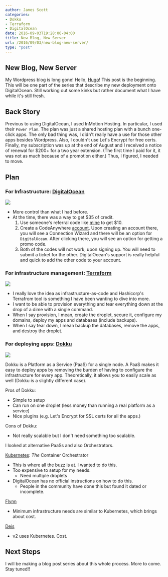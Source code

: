 ```yaml
---
author: James Scott
categories:
- Dokku
- Terraform
- DigitalOcean
date: 2016-09-03T19:28:06-04:00
title: New Blog, New Server
url: /2016/09/03/new-blog-new-server/
type: "post"
---
```


## New Blog, New Server

My Wordpress blog is long gone! Hello, [Hugo](https://gohugo.io/)! This post is
the beginning. This will be one part of the series that describe my new
deployment onto DigitalOcean. Still working out some kinks but rather document
what I have while it's still fresh.

## Back Story

Previous to using DigitalOcean, I used InMotion Hosting. In particular,
I used their `Power Plan`. The plan was just a shared hosting plan with a bunch
one-click apps. The only bad thing was, I didn't really have a use for those
other apps besides Wordpress. Also, I couldn't use Let's Encrypt for free certs.
Finally, my subscription was up at the end of August and I received a notice
of renewal for $200+ for a two year extension. (The first time I paid for it,
it was not as much because of a promotion either.) Thus, I figured, I needed
to move.

## Plan

### For Infrastructure: [DigitalOcean](https://www.digitalocean.com/)

![](/blog-content/2016/09/DigitalOcean.png)

- More control than what I had before.
- At the time, there was a way to get $35 of credit.
  1. Use someone's referral code like [mine](https://m.do.co/c/6045ce367053) to get $10.
  1. Create a CodeAnywhere [account](https://codeanywhere.com). Upon creating an account there, you will see a Connection Wizard and there will be an option for `DigitalOcean`. After clicking there, you will see an option for getting a promo code.
  1. Both of the codes will not work, upon signing up. You will need to submit a ticket for the other. DigitalOcean's support is really helpful and quick to add the other code to your account.


### For infrastructure management: [Terraform](https://www.terraform.io/)

![](/blog-content/2016/09/Terraform.png)

- I really love the idea as infrastructure-as-code and Hashicorp's Terrafrom
tool is something I have been wanting to dive into more.
- I want to be able to provision everything and tear everything down at the drop of a dime with a single command.
- When I say provision, I mean, create the droplet, secure it, configure my domains, deploy my apps and databases (include backups).
- When I say tear down, I mean backup the databases, remove the apps, and destroy the droplet.


### For deploying apps: [Dokku](http://dokku.viewdocs.io/dokku/)

![](/blog-content/2016/09/Dokku.png)

Dokku is a Platform as a Service (PaaS) for a single node. A PaaS makes it easy
to deploy apps by removing the burden of having to configure the infrastructure
for every app. Theoretically, it allows you to easily scale as well (Dokku is a
  slightly different case).

Pros of Dokku:
- Simple to setup
- Can run on one droplet (less money than running a real platform as a service)
- Nice plugins (e.g. Let's Encrypt for SSL certs for all the apps.)

Cons of Dokku:

  - Not really scalable but I don't need something too scalable.

I looked at alternative PaaSs and also Orchestrators.

[Kubernetes](http://kubernetes.io/): _The_ Container Orchestrator

- This is where all the buzz is at. I wanted to do this.
- Too expensive to setup for my needs.
  - Need multiple droplets
- DigitalOcean has no official instructions on how to do this.
  - People in the community have done this but found it dated or incomplete.

[Flynn](https://flynn.io/)

- Minimum infrastructure needs are similar to Kubernetes, which brings about cost.

[Deis](https://deis.com/)

- v2 uses Kubernetes. Cost.


## Next Steps

I will be making a blog post series about this whole process. More to come. Stay tuned!!
